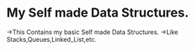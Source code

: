 # My Self made Data Structures.
->This Contains my basic Self made Data Structures.
->Like Stacks,Queues,Linked_List,etc.
